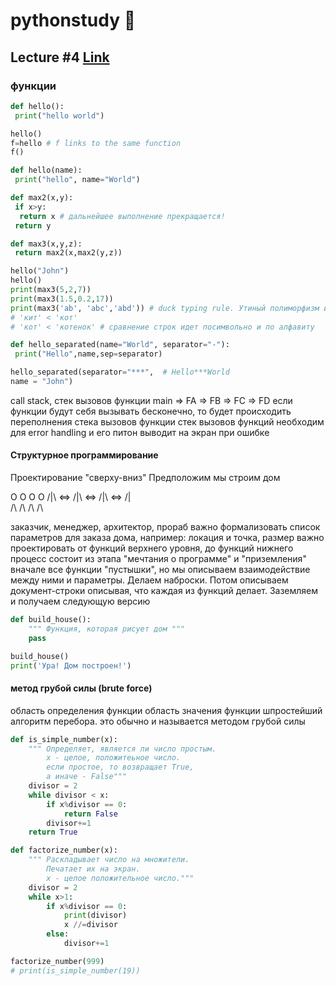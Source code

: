 # pythonstudy :memo:
## Lecture #4 [Link](https://www.youtube.com/watch?v=DvsCUI5FNnI)
### функции

```python
def hello():
 print("hello world")

hello()
f=hello # f links to the same function
f()
```

```python
def hello(name):
 print("hello", name="World")

def max2(x,y):
 if x>y:
  return x # дальнейшее выполнение прекращается!
 return y

def max3(x,y,z):
 return max2(x,max2(y,z))

hello("John")
hello()
print(max3(5,2,7))
print(max3(1.5,0.2,17))
print(max3('ab', 'abc','abd')) # duck typing rule. Утиный полиморфизм или утиные типизация. "Если что-то плавает как утка, крякает как утка, то это утка"
# 'кит' < 'кот'
# 'кот' < 'котенок' # сравнение строк идет посимвольно и по алфавиту
```

```python
def hello_separated(name="World", separator="-"):
 print("Hello",name,sep=separator)

hello_separated(separator="***",  # Hello***World
name = "John")
```
call stack, стек вызовов функции
main => FA => FB => FC => FD
если функции будут себя вызывать бесконечно, то будет происходить переполнения стека вызовов функции
стек вызовов функций необходим для error handling и его питон выводит на экран при ошибке

#### Структурное программирование

Проектирование "сверху-вниз"
Предположим мы строим дом

 O       O        O        O
/|\ <=> /|\  <=> /|\  <=> /|\
 /\      /\       /\       /\

заказчик, менеджер, архитектор, прораб
важно формализовать список параметров для заказа дома, например: локация и точка, размер
важно проектировать от функций верхнего уровня, до функций нижнего
процесс состоит из этапа "мечтания о программе" и "приземления"
вначале все функции "пустышки", но мы описываем взаимодействие между ними и параметры. Делаем наброски.
Потом описываем документ-строки описывая, что каждая из функций делает. Заземляем и получаем следующую версию

```python
def build_house():
    """ Функция, которая рисует дом """
    pass

build_house()
print('Ура! Дом построен!')
```
#### метод грубой силы (brute force)

область определения функции
область значения функции
шпростейший алгоритм перебора. это обычно и называется методом грубой силы

```python
def is_simple_number(x):
    """ Определяет, является ли число простым.
        x - целое, положитеьное число.
        если простое, то возвращает True,
        а иначе - False"""
    divisor = 2
    while divisor < x:
        if x%divisor == 0:
            return False
        divisor+=1
    return True

def factorize_number(x):
    """ Раскладывает число на множители.
        Печатает их на экран.
        x - целое положительное число."""
    divisor = 2
    while x>1:
        if x%divisor == 0:
            print(divisor)
            x //=divisor
        else:
            divisor+=1

factorize_number(999)
# print(is_simple_number(19))
```
